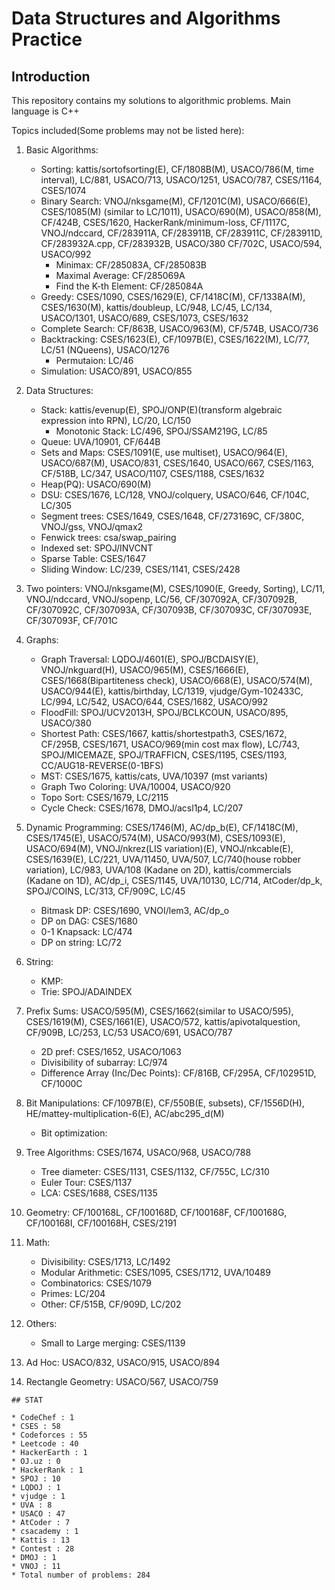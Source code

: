 # Data Structures and Algorithms Practice
## Introduction
This repository contains my solutions to algorithmic problems. Main language is C++

Topics included(Some problems may not be listed here):
1. Basic Algorithms:
    * Sorting: kattis/sortofsorting(E), CF/1808B(M), USACO/786(M, time interval), LC/881, USACO/713, USACO/1251, USACO/787, CSES/1164, CSES/1074
    * Binary Search: VNOJ/nksgame(M), CF/1201C(M), USACO/666(E), CSES/1085(M) (similar to LC/1011), USACO/690(M), USACO/858(M), CF/424B, CSES/1620, HackerRank/minimum-loss, CF/1117C, VNOJ/ndccard, CF/283911A, CF/283911B, CF/283911C, CF/283911D, CF/283932A.cpp, CF/283932B, USACO/380
    CF/702C, USACO/594, USACO/992
        * Minimax: CF/285083A, CF/285083B
        * Maximal Average: CF/285069A
        * Find the K-th Element: CF/285084A
    * Greedy: CSES/1090, CSES/1629(E), CF/1418C(M), CF/1338A(M), CSES/1630(M), kattis/doubleup, LC/948, LC/45, LC/134, USACO/1301, USACO/689, CSES/1073, CSES/1632
    * Complete Search: CF/863B, USACO/963(M), CF/574B, USACO/736
    * Backtracking: CSES/1623(E), CF/1097B(E), CSES/1622(M), LC/77, LC/51 (NQueens), USACO/1276
        * Permutaion: LC/46
    * Simulation: USACO/891, USACO/855

2. Data Structures:
    * Stack: kattis/evenup(E), SPOJ/ONP(E)(transform algebraic expression into RPN), LC/20, LC/150
        * Monotonic Stack: LC/496, SPOJ/SSAM219G, LC/85
    * Queue: UVA/10901, CF/644B
    * Sets and Maps: CSES/1091(E, use multiset), USACO/964(E), USACO/687(M), USACO/831, CSES/1640, USACO/667, CSES/1163, CF/518B, LC/347, USACO/1107, CSES/1188, CSES/1632
    * Heap(PQ):  USACO/690(M)
    * DSU: CSES/1676, LC/128, VNOJ/colquery, USACO/646, CF/104C, LC/305
    * Segment trees: CSES/1649, CSES/1648, CF/273169C, CF/380C, VNOJ/gss, VNOJ/qmax2
    * Fenwick trees: csa/swap_pairing
    * Indexed set: SPOJ/INVCNT
    * Sparse Table: CSES/1647
    * Sliding Window: LC/239, CSES/1141, CSES/2428

3. Two pointers: VNOJ/nksgame(M), CSES/1090(E, Greedy, Sorting), LC/11, VNOJ/ndccard, VNOJ/sopenp, LC/56, CF/307092A, CF/307092B, CF/307092C, CF/307093A, CF/307093B, CF/307093C, CF/307093E, CF/307093F, CF/701C

4. Graphs:
    * Graph Traversal: LQDOJ/4601(E), SPOJ/BCDAISY(E), VNOJ/nkguard(H), USACO/965(M), CSES/1666(E), CSES/1668(Bipartiteness check), USACO/668(E), USACO/574(M), USACO/944(E), kattis/birthday, LC/1319, vjudge/Gym-102433C, LC/994,
    LC/542, USACO/644, CSES/1682, USACO/992
    * FloodFill: SPOJ/UCV2013H, SPOJ/BCLKCOUN, USACO/895, USACO/380
    * Shortest Path: CSES/1667, kattis/shortestpath3, CSES/1672, CF/295B, CSES/1671, USACO/969(min cost max flow), LC/743, SPOJ/MICEMAZE, SPOJ/TRAFFICN, CSES/1195, CSES/1193, CC/AUG18-REVERSE(0-1BFS)
    * MST: CSES/1675, kattis/cats, UVA/10397 (mst variants)
    * Graph Two Coloring: UVA/10004, USACO/920
    * Topo Sort: CSES/1679, LC/2115
    * Cycle Check: CSES/1678, DMOJ/acsl1p4, LC/207

5. Dynamic Programming: CSES/1746(M), AC/dp_b(E), CF/1418C(M), CSES/1745(E), USACO/574(M), USACO/993(M), CSES/1093(E), USACO/694(M), VNOJ/nkrez(LIS variation)(E), VNOJ/nkcable(E), CSES/1639(E), LC/221, UVA/11450, UVA/507, LC/740(house robber variation), LC/983, UVA/108 (Kadane on 2D), kattis/commercials (Kadane on 1D), AC/dp_i, CSES/1145, UVA/10130, LC/714, AtCoder/dp_k, SPOJ/COINS, LC/313, CF/909C, LC/45
    * Bitmask DP: CSES/1690, VNOI/lem3, AC/dp_o
    * DP on DAG: CSES/1680
    * 0-1 Knapsack: LC/474
    * DP on string: LC/72

7. String:
    * KMP:
    * Trie: SPOJ/ADAINDEX

8. Prefix Sums: USACO/595(M), CSES/1662(similar to USACO/595), CSES/1619(M), CSES/1661(E), USACO/572, kattis/apivotalquestion, CF/909B, LC/253, LC/53
USACO/691, USACO/787
    * 2D pref: CSES/1652, USACO/1063
    * Divisibility of subarray: LC/974
    * Difference Array (Inc/Dec Points): CF/816B, CF/295A, CF/102951D, CF/1000C

9. Bit Manipulations: CF/1097B(E), CF/550B(E, subsets), CF/1556D(H), HE/mattey-multiplication-6(E), AC/abc295_d(M)
    * Bit optimization:

10. Tree Algorithms: CSES/1674, USACO/968, USACO/788
    * Tree diameter: CSES/1131, CSES/1132, CF/755C, LC/310
    * Euler Tour: CSES/1137
    * LCA: CSES/1688, CSES/1135

11. Geometry: CF/100168L, CF/100168D, CF/100168F, CF/100168G, CF/100168I, CF/100168H, CSES/2191

12. Math:
    * Divisibility: CSES/1713, LC/1492
    * Modular Arithmetic: CSES/1095, CSES/1712, UVA/10489
    * Combinatorics: CSES/1079
    * Primes: LC/204
    * Other: CF/515B, CF/909D, LC/202

13. Others:
    * Small to Large merging: CSES/1139

14. Ad Hoc: USACO/832, USACO/915, USACO/894

15. Rectangle Geometry: USACO/567, USACO/759
``````
## STAT

* CodeChef : 1 
* CSES : 58 
* Codeforces : 55 
* Leetcode : 40 
* HackerEarth : 1 
* OJ.uz : 0 
* HackerRank : 1 
* SPOJ : 10 
* LQDOJ : 1 
* vjudge : 1 
* UVA : 8 
* USACO : 47 
* AtCoder : 7 
* csacademy : 1 
* Kattis : 13 
* Contest : 28 
* DMOJ : 1 
* VNOJ : 11 
* Total number of problems: 284